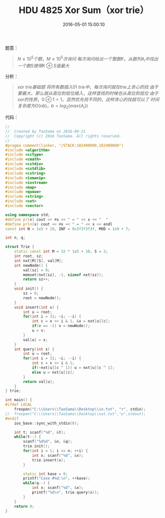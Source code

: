 ﻿---
title: HDU 4825 Xor Sum（xor trie）
categories:
  - 技巧
  - xor
  - 
tags:
  - xor trie
  - 
date: 2016-05-01 15:00:10
toc: 
---
题意：
>$N\le 10^5个数，M\le 10^5次询问$
$每次询问给出一个整数K，从数列A_i中找出一个数S使得K\oplus S值最大$
<!-- more -->

分析：
>$xor\ trie基础题$
$将所有数插入01\ trie中，每次询问就在trie上贪心的找$
$由于要最大，那么就从高位到低位插入，这样查找的时候也从高位到低位$
$由于xor的性质，0\oplus1=1，显然优先找不同的，这样贪心的找就可以了$
$时间复杂度为O(nb)，b=log_2(max\{A_i\})$

代码：
```cpp
//
//  Created by TaoSama on 2016-04-21
//  Copyright (c) 2016 TaoSama. All rights reserved.
//
#pragma comment(linker, "/STACK:102400000,102400000")
#include <algorithm>
#include <cctype>
#include <cmath>
#include <cstdio>
#include <cstdlib>
#include <cstring>
#include <iomanip>
#include <iostream>
#include <map>
#include <queue>
#include <string>
#include <set>
#include <vector>

using namespace std;
#define pr(x) cout << #x << " = " << x << "  "
#define prln(x) cout << #x << " = " << x << endl
const int N = 1e5 + 10, INF = 0x3f3f3f3f, MOD = 1e9 + 7;

int n, q;

struct Trie {
    static const int M = 32 * 1e5 + 10, S = 2;
    int root, sz;
    int nxt[M][S], val[M];
    int newNode() {
        val[sz] = 0;
        memset(nxt[sz], -1, sizeof nxt[sz]);
        return sz++;
    }
    void init() {
        sz = 0;
        root = newNode();
    }
    void insert(int x) {
        int u = root;
        for(int i = 31; ~i; --i) {
            int c = x >> i & 1, &v = nxt[u][c];
            if(v == -1) v = newNode();
            u = v;
        }
        val[u] = x;
    }
    int query(int x) {
        int u = root;
        for(int i = 31; ~i; --i) {
            int c = x >> i & 1;
            if(~nxt[u][c ^ 1]) u = nxt[u][c ^ 1];
            else u = nxt[u][c];
        }
        return val[u];
    }
} trie;

int main() {
#ifdef LOCAL
    freopen("C:\\Users\\TaoSama\\Desktop\\in.txt", "r", stdin);
//  freopen("C:\\Users\\TaoSama\\Desktop\\out.txt","w",stdout);
#endif
    ios_base::sync_with_stdio(0);

    int t; scanf("%d", &t);
    while(t--) {
        scanf("%d%d", &n, &q);
        trie.init();
        for(int i = 1; i <= n; ++i) {
            int x; scanf("%d", &x);
            trie.insert(x);
        }

        static int kase = 0;
        printf("Case #%d:\n", ++kase);
        while(q--) {
            int x; scanf("%d", &x);
            printf("%d\n", trie.query(x));
        }
    }
    return 0;
}
```